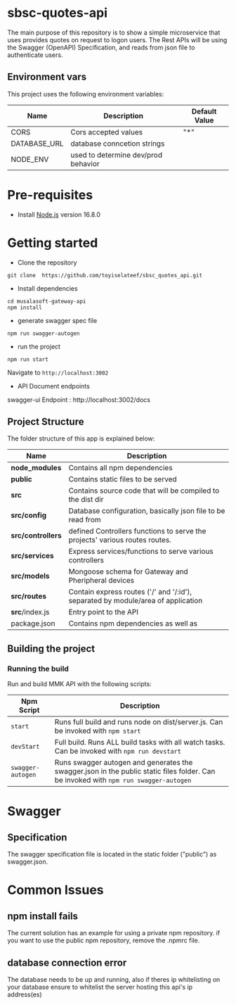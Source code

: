 # sbsc-quotes-api

The main purpose of this repository is to show a simple microservice that uses provides quotes on request to logon users. The Rest APIs will be using the Swagger (OpenAPI) Specification, and reads from json file to authenticate users.

## Environment vars

This project uses the following environment variables:

| Name         | Description                         | Default Value |
| ------------ | ----------------------------------- | ------------- |
| CORS         | Cors accepted values                | "\*"          |
| DATABASE_URL | database conncetion strings         |               |
| NODE_ENV     | used to determine dev/prod behavior |               |

# Pre-requisites

- Install [Node.js](https://nodejs.org/en/) version 16.8.0

# Getting started

- Clone the repository

```
git clone  https://github.com/toyiselateef/sbsc_quotes_api.git
```

- Install dependencies

```
cd musalasoft-gateway-api
npm install
```

- generate swagger spec file

```
npm run swagger-autogen
```

- run the project

```
npm run start
```

Navigate to `http://localhost:3002`

- API Document endpoints

swagger-ui Endpoint : http://localhost:3002/docs

## Project Structure

The folder structure of this app is explained below:

| Name                | Description                                                                      |
| ------------------- | -------------------------------------------------------------------------------- |
| **node_modules**    | Contains all npm dependencies                                                    |
| **public**          | Contains static files to be served                                               |
| **src**             | Contains source code that will be compiled to the dist dir                       |
| **src/config**      | Database configuration, basically json file to be read from                      |
| **src/controllers** | defined Controllers functions to serve the projects' various routes routes.      |
| **src/services**    | Express services/functions to serve various controllers                          |
| **src/models**      | Mongoose schema for Gateway and Pheripheral devices                              |
| **src/routes**      | Contain express routes ('/' and '/:id'), separated by module/area of application |
| **src**/index.js    | Entry point to the API                                                           |
| package.json        | Contains npm dependencies as well as                                             |

## Building the project

### Running the build

Run and build MMK API with the following scripts:

| Npm Script        | Description                                                                                                                          |
| ----------------- | ------------------------------------------------------------------------------------------------------------------------------------ |
| `start`           | Runs full build and runs node on dist/server.js. Can be invoked with `npm start`                                                     |
| `devStart`        | Full build. Runs ALL build tasks with all watch tasks. Can be invoked with `npm run devstart`                                        |
| `swagger-autogen` | Runs swagger autogen and generates the swagger.json in the public static files folder. Can be invoked with `npm run swagger-autogen` |

# Swagger

## Specification

The swagger specification file is located in the static folder ("public") as swagger.json.

# Common Issues

## npm install fails

The current solution has an example for using a private npm repository. if you want to use the public npm repository, remove the .npmrc file.

## database connection error

The database needs to be up and running, also if theres ip whitelisting on your database ensure to whitelist the server hosting this api's ip address(es)
